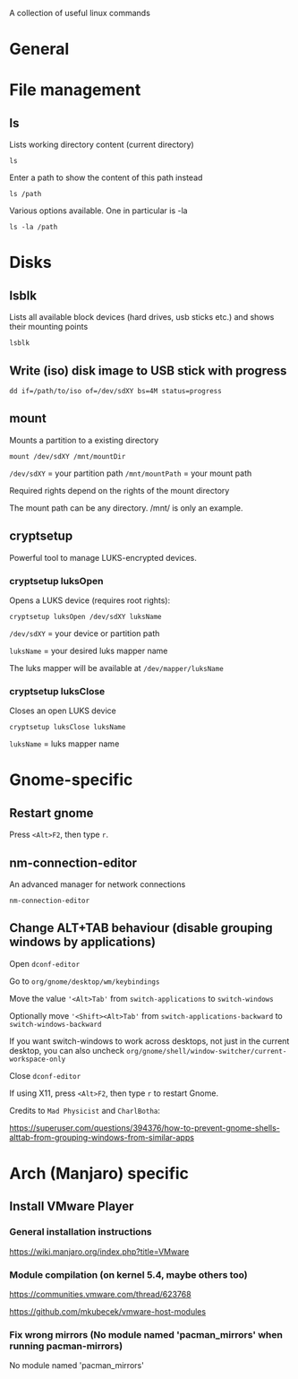A collection of useful linux commands

# General

# File management

## ls

Lists working directory content (current directory)

```console
ls
```

Enter a path to show the content of this path instead

```console
ls /path
```

Various options available. One in particular is -la

```console
ls -la /path
```

# Disks

## lsblk

Lists all available block devices (hard drives, usb sticks etc.) and shows their mounting points

```console
lsblk
```

## Write (iso) disk image to USB stick with progress

```console
dd if=/path/to/iso of=/dev/sdXY bs=4M status=progress
```

## mount

Mounts a partition to a existing directory

```console
mount /dev/sdXY /mnt/mountDir
```
`/dev/sdXY` = your partition path
`/mnt/mountPath` = your mount path

Required rights depend on the rights of the mount directory

The mount path can be any directory. /mnt/ is only an example.

## cryptsetup

Powerful tool to manage LUKS-encrypted devices.

### cryptsetup luksOpen

Opens a LUKS device (requires root rights):

```console
cryptsetup luksOpen /dev/sdXY luksName
```

`/dev/sdXY` = your device or partition path

`luksName` = your desired luks mapper name

The luks mapper will be available at `/dev/mapper/luksName`

### cryptsetup luksClose

Closes an open LUKS device

```console
cryptsetup luksClose luksName
```

`luksName` = luks mapper name

# Gnome-specific

## Restart gnome

Press `<Alt>F2`, then type `r`.

## nm-connection-editor

An advanced manager for network connections
```console
nm-connection-editor
```

## Change ALT+TAB behaviour (disable grouping windows by applications)
Open `dconf-editor`

Go to `org/gnome/desktop/wm/keybindings`

Move the value `'<Alt>Tab'` from `switch-applications` to `switch-windows`

Optionally move `'<Shift><Alt>Tab'` from `switch-applications-backward` to `switch-windows-backward`

If you want switch-windows to work across desktops, not just in the current desktop, you can also uncheck `org/gnome/shell/window-switcher/current-workspace-only`

Close `dconf-editor`

If using X11, press `<Alt>F2`, then type `r` to restart Gnome.

Credits to `Mad Physicist` and `CharlBotha`:

https://superuser.com/questions/394376/how-to-prevent-gnome-shells-alttab-from-grouping-windows-from-similar-apps

# Arch (Manjaro) specific

## Install VMware Player

### General installation instructions

https://wiki.manjaro.org/index.php?title=VMware

### Module compilation (on kernel 5.4, maybe others too)

https://communities.vmware.com/thread/623768

https://github.com/mkubecek/vmware-host-modules

### Fix wrong mirrors (No module named 'pacman_mirrors' when running pacman-mirrors)
No module named 'pacman_mirrors'
